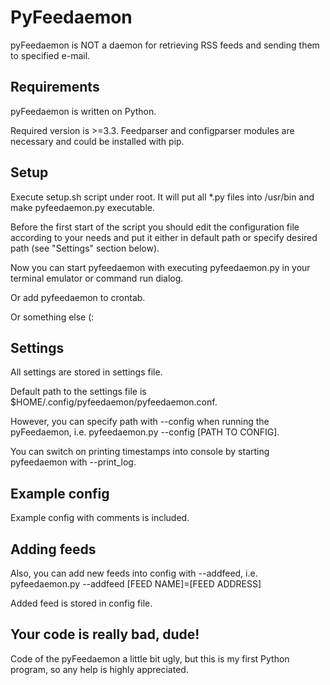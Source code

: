 PyFeedaemon
===================
pyFeedaemon is NOT a daemon for retrieving RSS feeds and sending them to specified e-mail.

Requirements
-----------------
pyFeedaemon is written on Python.

Required version is >=3.3. Feedparser and configparser modules are 
necessary and could be installed with pip. 

Setup
-----------------
Execute setup.sh script under root. It will put all *.py files into /usr/bin and make pyfeedaemon.py executable.

Before the first start of the script you should edit the configuration file according to your needs and put it either in default path or specify desired path (see "Settings" section below).

Now you can start pyfeedaemon with executing pyfeedaemon.py in your terminal emulator or command run dialog.

Or add pyfeedaemon to crontab.

Or something else (:

Settings
----------------
All settings are stored in settings file. 

Default path to the settings file 
is $HOME/.config/pyfeedaemon/pyfeedaemon.conf.

However, you can specify path with --config when running the pyFeedaemon, i.e. pyfeedaemon.py --config [PATH TO CONFIG].

You can switch on printing timestamps into console by starting pyfeedaemon with --print_log.

Example config
---------------
Example config with comments is included.

Adding feeds
---------------
Also, you can add new feeds into config with --addfeed, i.e. pyfeedaemon.py --addfeed [FEED NAME]=[FEED ADDRESS]

Added feed is stored in config file.

Your code is really bad, dude!
--------------------
Code of the pyFeedaemon a little bit ugly, but this is my first Python program, so any help is highly appreciated.
